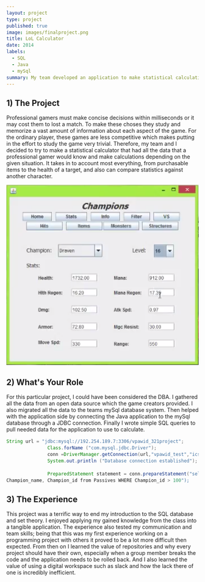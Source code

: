 ```yaml
---
layout: project
type: project
published: true
image: images/finalproject.png
title: LoL Calculator
date: 2014
labels:
  - SQL
  - Java
  - mySql
summary: My team developed an application to make statistical calculation for League of Legends
---
```


## 1) The Project

Professional gamers must make concise decisions within milliseconds or it may cost them to lost a 
match. To make these choses they study and memorize a vast amount of information about each 
aspect of the game. For the ordinary player, these games are less competitive which makes putting 
in the effort to study the game very trivial. Therefore, my team and I decided to try to make a 
statistical calculator that had all the data that a professional gamer would know and make 
calculations depending on the given situation. It takes in to account most everything, from 
purchasable items to the health of a target, and also can compare statistics against another 
character.

<img class="ui medium right floated rounded image" src="../images/finalhud.png">

## 2) What's Your Role 

For this particular project, I could have been considered the DBA. I gathered all the data from an 
open data source which the game creators provided. I also migrated all the data to the teams mySql 
database system. Then helped with the application side by connecting the Java application to the 
mySql database through a JDBC connection. Finally I wrote simple SQL queries to pull needed data 
for the application to use to calculate.

```java
String url = "jdbc:mysql://192.254.189.7:3306/vpawid_321project";
               Class.forName ("com.mysql.jdbc.Driver");
               conn =DriverManager.getConnection(url,"vpawid_test","ics321");
               System.out.println ("Database connection established");
                
               PreparedStatement statement = conn.prepareStatement("select 
Champion_name, Champion_id from Passives WHERE Champion_id > 100");
```

## 3) The Experience

This project was a terrific way to end my introduction to the SQL database and set theory. I enjoyed 
applying my gained knowledge from the class into a tangible application. The experience also tested 
my communication and team skills; being that this was my first experience working on a 
programming project with others it proved to be a lot more difficult then expected. From then on I 
learned the value of repositories and why every project should have their own, especially when a 
group member breaks the code and the application needs to be rolled back. And I also learned the 
value of using a digital workspace such as slack and how the lack there of one is incredibly 
inefficient.
